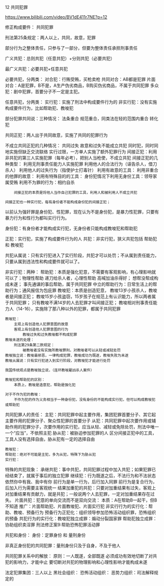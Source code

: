 12 共同犯罪

https://www.bilibili.com/video/BV1dE411r7NE?p=12

修正构成要件：
共同犯罪

刑法第25条规定：两人以上，共同，故意，犯罪

部分行为之整体责任，只参与了一部分，但要为整体责任承担刑事责任

广义共犯：总则共犯（任意共犯）+分则共犯（必要共犯）

最广义共犯：必要共犯+任意共犯

必要共犯，分两类：
	对合犯：行贿受贿，买枪卖枪
		共同对合：AB都是犯罪
		片面对合：A是犯罪，B不是，A生产伪劣商品，B购买伪劣商品，不属于共同犯罪
	多众犯：剧中犯罪，首要分子不一定是主犯。

任意共犯，分两类：
	实行犯：实施了刑法中构成要件行为的
	非实行犯：没有实施构成要件行为，比如帮助犯、教唆犯
	
部分犯罪共同说：三种情况：
	法条重合
	规范重合，同类法在轻的范围内重合
	转化犯
	
共同正犯：两人出于共同故意，实施了共同的犯罪行为

不成立共同正犯的几种情况：
	共同过失
	故意和过失不能成立共犯
	同时犯，同时同地实施但缺乏交流联络
	实行过限，一方单人实施了额外犯罪行为
	间接正犯：利用非共犯的第三人实施犯罪（每年必考），把别人当枪使，不成立共犯
		间接正犯的几种类型：
			利用无刑事责任能力人实施犯罪
			利用他人的合法行为（诬告杀人，借刀杀人）
			利用他人的过失行为（指使护士打毒针）
			利用有故意的工具：
				利用非重合的他罪的故意：
				利用有特殊目的的工具：
				身份犯情况下利用无身份工具：领导家属受贿
				利用不为罪的行为：相约自杀
		
		间接正犯的本质是将他人当作自己犯罪的工具，利用人和被利用人不成立共犯
	
	间接正犯也一种实行犯，每有身份者不能构成身份犯的间接正犯；
	
	
以前认为强奸罪是身份犯、性犯罪，现在认为不是身份犯，是暴力性犯罪，只要有暴力行为和性行为都叫实行行为。

身份犯：有身份者才能构成实行犯，无身份者只能构成教唆犯和帮助犯

正犯：实行犯，实施了构成要件行为的人
共犯：非实行犯，狭义共犯包括 帮助犯 和 教唆犯

共犯从属说：只有实行犯进入了实行阶段，共犯才可以处罚；不从属到责任能力，只要从属到违法性和构成要件就可以了。

非实行犯：两种：
	帮助犯：本质是强化犯意，不需要有客观影响，有心理影响就可以了；物理性帮助 递刀给杀人者，心理性帮助 高喊加油杀得好；
		想帮没帮成构成未遂；
		事先通谋的事后帮助，属于共同犯罪
		中立的帮助行为：日常生活上的帮助行为；通风报信为包庇罪
	教唆犯：本质是创造犯意， 
		教唆13岁小孩杀人，教唆者是间接正犯；
		教唆15岁小孩盗窃，15岁孩子在规范上有认识能力，所以两者属于共同犯罪；
		只有教唆不满14岁的人去犯罪才叫间接正犯；
		教唆相对刑事责任能力人（14-16），实施除了那八种以外的犯罪，都属于共同犯罪
		
	教唆犯：
		主观上有创造他人犯罪意图的故意
		客观上有创造他人犯罪意图的行为
			教唆过失和过失教唆都不构成犯罪
	教唆未遂的处理：
		刑法第29条第二款规定：
			被教唆者没有实施所教唆罪刑，对教唆者可以从轻或减轻处罚
	教唆独立说：教唆最邪恶，一律构成犯罪，教唆成功为既遂，教唆失败为未遂
	教唆从属说：只有实行犯进入到实行阶段，对教唆犯才能进行处罚
	
	我国传统观点是教唆独立说，（连环教唆雇凶杀人案件）
	
	教唆犯和帮助犯的区别：
		本质上，教唆是造意犯，帮助是强化犯
	
	对于不作为犯的教唆：
		不作为犯的作为义务相当于一种身份犯，没有身份的不能构成实行犯，但可以构成教唆犯或帮助犯
		

共同犯罪人的责任：
	主犯：共同犯罪中起主要作用，集团犯罪首要分子、其它起主要作用的犯罪分子、聚众性犯罪的首要分子
	从犯：共同犯罪中起次要作用或辅助作用的犯罪分子，次要作用的实行犯，应当从轻、减轻或免除处罚，刑法中唯一一个“应当”，不依照主犯
	胁从犯：被胁迫参加犯罪的人
		区分间接正犯中的工具，工具人没有选择自由，胁从犯有一定的选择自由
		
	
	教唆犯：
	帮助犯：绝对不可能是主犯，多为从犯，特殊下为胁从犯
	实行犯：
	
特殊的共犯现象：
	承继共犯：事中共犯，共同犯罪过程中加入共犯；如果犯罪已经结束了，就属于事后的独立犯罪
		继续犯：行为既遂之后，不法行为和不法状态依然你中有我、我中有你
		前行为是单一行为，后行加入同罪
		前行为是复合行为，后加入行为需要主客观统一
	结果加重犯的共犯：只要对加重结果有过失，客观上对加重结果有贡献力，就是共犯；一般说两个人去犯罪，一定对加重结果存在过失。
	片面共犯：犯意的单向交流而不是双向交流：
		本质：A在帮助B一起干，但B不知道
		推广：片面帮助犯、片面教唆犯、片面实行犯
	非实行行为的实行化：帮助、教唆、预备行为
		预备行为正犯化：组织领导参加恐怖活动组织罪，恐怖组织的预备
		共犯行为的实行化：教唆犯独立成罪：煽动分裂国家罪
			帮助犯独立成罪：协助组织卖淫罪
			刑法修正案9:帮助恐怖犯罪活动罪
			
			
共犯和身份：
	身份：定罪身份 和 量刑身份

非真正身份犯的共同犯罪：量刑身份只及于自身，不及于他人

共同犯罪关系中的解放：
	原则：一人既遂，全部既遂
	必须成功有效地切断了对共犯的影响力，才能中止
		要切断对共犯的物理影响和心理性影响才能构成未遂
		
法定犯罪集团：三人以上
	黑社会组织：
	恐怖活动组织：
	恶势力组织：司法解释规定的


